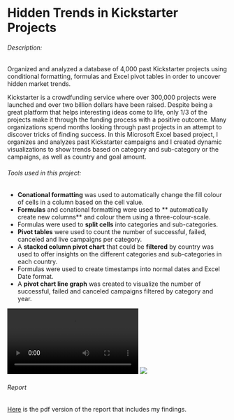 # Hidden Trends in Kickstarter Projects
###### Description:
Organized and analyzed a database of 4,000 past Kickstarter projects using conditional formatting, formulas and Excel pivot tables in order to uncover hidden market trends.

Kickstarter is a crowdfunding service where over 300,000 projects were launched and over two billion dollars have been raised. Despite being a great platform that helps interesting ideas come to life, only 1/3 of the projects make it through the funding process with a positive outcome. Many organizations spend months looking through past projects in an attempt to discover tricks of finding success. In this Microsoft Excel based project, I organizes and analyzes past Kickstarter campaigns and I created dynamic visualizations to show trends based on category and sub-category or the campaigns, as well as country and goal amount. 

###### Tools used in this project:
- **Conational formatting** was used to automatically change the fill colour of cells in a column based on the cell value.
- **Formulas** and conational formatting were used to ** automatically create new columns** and colour them using a three-colour-scale.
- Formulas were used to **split cells** into categories and sub-categories. 
- **Pivot tables** were used to count the number of successful, failed, canceled and live campaigns per category.
- A **stacked column pivot chart** that could be **filtered** by country was used to offer insights on the different categories and sub-categories in each country. 
- Formulas were used to create timestamps into normal dates and Excel Date format.
- A **pivot chart line graph** was created to visualize the number of successful, failed and canceled campaigns filtered by category and year.


![](Media/01-Excel-GIF.mp4)
![](02-Excel-GIF.gif)

###### Report
[Here](https://github.com/diana-md/Data-Analytics-Bootcamp-Projects/blob/master/01.Microsoft-Excel/Report.pdf) is the pdf version of the report that includes my findings. 

